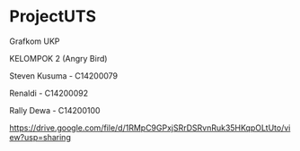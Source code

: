 # ProjectUTS
Grafkom UKP

KELOMPOK 2 (Angry Bird)

Steven Kusuma - C14200079

Renaldi - C14200092

Rally Dewa - C14200100

https://drive.google.com/file/d/1RMpC9GPxjSRrDSRvnRuk35HKqpOLtUto/view?usp=sharing
